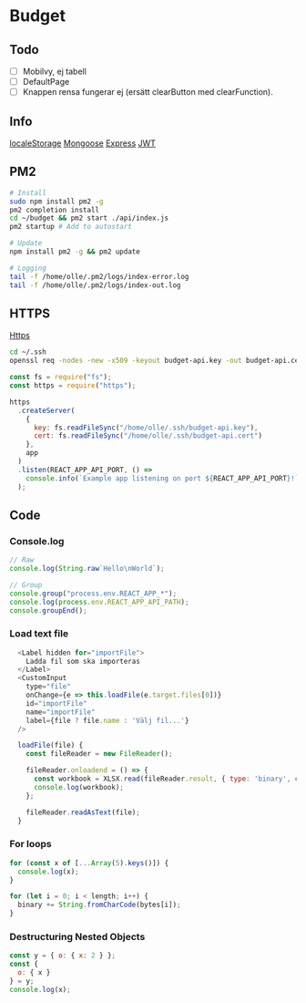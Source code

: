 # Budget

## Todo

- [ ] Mobilvy, ej tabell
- [ ] DefaultPage
- [ ] Knappen rensa fungerar ej (ersätt clearButton med clearFunction).

## Info

[localeStorage](https://www.robinwieruch.de/local-storage-react/)
[Mongoose](https://mongoosejs.com/docs/schematypes.html)
[Express](https://www.terlici.com/2014/09/29/express-router.html)
[JWT](https://medium.com/dev-bits/a-guide-for-adding-jwt-token-based-authentication-to-your-single-page-nodejs-applications-c403f7cf04f4)

## PM2

```bash
# Install
sudo npm install pm2 -g
pm2 completion install
cd ~/budget && pm2 start ./api/index.js
pm2 startup # Add to autostart

# Update
npm install pm2 -g && pm2 update

# Logging
tail -f /home/olle/.pm2/logs/index-error.log
tail -f /home/olle/.pm2/logs/index-out.log
```

## HTTPS

[Https](https://timonweb.com/posts/running-expressjs-server-over-https/)

```bash
cd ~/.ssh
openssl req -nodes -new -x509 -keyout budget-api.key -out budget-api.cert
```

```js
const fs = require("fs");
const https = require("https");

https
  .createServer(
    {
      key: fs.readFileSync("/home/olle/.ssh/budget-api.key"),
      cert: fs.readFileSync("/home/olle/.ssh/budget-api.cert")
    },
    app
  )
  .listen(REACT_APP_API_PORT, () =>
    console.info(`Example app listening on port ${REACT_APP_API_PORT}!`)
  );
```

## Code

###

### Console.log

```js
// Raw
console.log(String.raw`Hello\nWorld`);

// Group
console.group("process.env.REACT_APP_*");
console.log(process.env.REACT_APP_API_PATH);
console.groupEnd();
```

### Load text file

```js
  <Label hidden for="importFile">
    Ladda fil som ska importeras
  </Label>
  <CustomInput
    type="file"
    onChange={e => this.loadFile(e.target.files[0])}
    id="importFile"
    name="importFile"
    label={file ? file.name : 'Välj fil...'}
  />

  loadFile(file) {
    const fileReader = new FileReader();

    fileReader.onloadend = () => {
      const workbook = XLSX.read(fileReader.result, { type: 'binary', cellDates: true, cellStyles: true });
      console.log(workbook);
    };

    fileReader.readAsText(file);
  }
```

### For loops

```js
for (const x of [...Array(5).keys()]) {
  console.log(x);
}

for (let i = 0; i < length; i++) {
  binary += String.fromCharCode(bytes[i]);
}
```

### Destructuring Nested Objects

```js
const y = { o: { x: 2 } };
const {
  o: { x }
} = y;
console.log(x);
```
